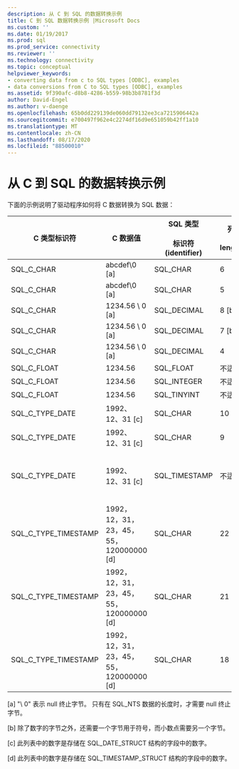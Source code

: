 ```yaml
---
description: 从 C 到 SQL 的数据转换示例
title: C 到 SQL 数据转换示例 |Microsoft Docs
ms.custom: ''
ms.date: 01/19/2017
ms.prod: sql
ms.prod_service: connectivity
ms.reviewer: ''
ms.technology: connectivity
ms.topic: conceptual
helpviewer_keywords:
- converting data from c to SQL types [ODBC], examples
- data conversions from C to SQL types [ODBC], examples
ms.assetid: 9f390afc-d8b8-4286-b559-98b3b8781f3d
author: David-Engel
ms.author: v-daenge
ms.openlocfilehash: 65b0dd229139de060dd79132ee3ca7215906442a
ms.sourcegitcommit: e700497f962e4c2274df16d9e651059b42ff1a10
ms.translationtype: MT
ms.contentlocale: zh-CN
ms.lasthandoff: 08/17/2020
ms.locfileid: "88500010"
---
```

# <a name="c-to-sql-data-conversion-examples"></a>从 C 到 SQL 的数据转换示例
下面的示例说明了驱动程序如何将 C 数据转换为 SQL 数据：  
  
|C 类型标识符|C 数据值|SQL 类型<br /><br /> 标识符 (identifier)|列<br /><br /> length|SQL 数据<br /><br /> value|SQLSTATE|  
|-----------------------|------------------|-----------------------------|-----------------------|------------------------|--------------|  
|SQL_C_CHAR|abcdef\0 [a]|SQL_CHAR|6|abcdef|不适用|  
|SQL_C_CHAR|abcdef\0 [a]|SQL_CHAR|5|abcde|22001|  
|SQL_C_CHAR|1234.56 \ 0 [a]|SQL_DECIMAL|8 [b]|1234.56|不适用|  
|SQL_C_CHAR|1234.56 \ 0 [a]|SQL_DECIMAL|7 [b]|1234.5|22001|  
|SQL_C_CHAR|1234.56 \ 0 [a]|SQL_DECIMAL|4|----|22003|  
|SQL_C_FLOAT|1234.56|SQL_FLOAT|不适用|1234.56|不适用|  
|SQL_C_FLOAT|1234.56|SQL_INTEGER|不适用|1234|22001|  
|SQL_C_FLOAT|1234.56|SQL_TINYINT|不适用|----|22003|  
|SQL_C_TYPE_DATE|1992、12、31 [c]|SQL_CHAR|10|1992-12-31|不适用|  
|SQL_C_TYPE_DATE|1992、12、31 [c]|SQL_CHAR|9|----|22003|  
|SQL_C_TYPE_DATE|1992、12、31 [c]|SQL_TIMESTAMP|不适用|1992-12-31 00：00：00。0|不适用|  
|SQL_C_TYPE_TIMESTAMP|1992，12，31，23，45，55，120000000 [d]|SQL_CHAR|22|1992-12-31 23：45：55.12|不适用|  
|SQL_C_TYPE_TIMESTAMP|1992，12，31，23，45，55，120000000 [d]|SQL_CHAR|21|1992-12-31 23：45：55。1|22001|  
|SQL_C_TYPE_TIMESTAMP|1992，12，31，23，45，55，120000000 [d]|SQL_CHAR|18|----|22003|  
  
 [a] "\ 0" 表示 null 终止字节。 只有在 SQL_NTS 数据的长度时，才需要 null 终止字节。  
  
 [b] 除了数字的字节之外，还需要一个字节用于符号，而小数点需要另一个字节。  
  
 [c] 此列表中的数字是存储在 SQL_DATE_STRUCT 结构的字段中的数字。  
  
 [d] 此列表中的数字是存储在 SQL_TIMESTAMP_STRUCT 结构的字段中的数字。
